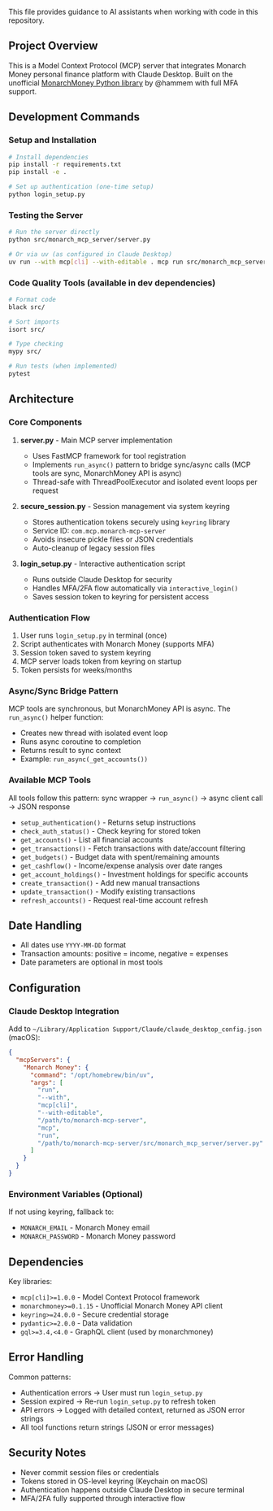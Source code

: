 This file provides guidance to AI assistants when working with code in this repository.

## Project Overview

This is a Model Context Protocol (MCP) server that integrates Monarch Money personal finance platform with Claude Desktop. Built on the unofficial [MonarchMoney Python library](https://github.com/hammem/monarchmoney) by @hammem with full MFA support.

## Development Commands

### Setup and Installation
```bash
# Install dependencies
pip install -r requirements.txt
pip install -e .

# Set up authentication (one-time setup)
python login_setup.py
```

### Testing the Server
```bash
# Run the server directly
python src/monarch_mcp_server/server.py

# Or via uv (as configured in Claude Desktop)
uv run --with mcp[cli] --with-editable . mcp run src/monarch_mcp_server/server.py
```

### Code Quality Tools (available in dev dependencies)
```bash
# Format code
black src/

# Sort imports
isort src/

# Type checking
mypy src/

# Run tests (when implemented)
pytest
```

## Architecture

### Core Components

1. **server.py** - Main MCP server implementation
   - Uses FastMCP framework for tool registration
   - Implements `run_async()` pattern to bridge sync/async calls (MCP tools are sync, MonarchMoney API is async)
   - Thread-safe with ThreadPoolExecutor and isolated event loops per request

2. **secure_session.py** - Session management via system keyring
   - Stores authentication tokens securely using `keyring` library
   - Service ID: `com.mcp.monarch-mcp-server`
   - Avoids insecure pickle files or JSON credentials
   - Auto-cleanup of legacy session files

3. **login_setup.py** - Interactive authentication script
   - Runs outside Claude Desktop for security
   - Handles MFA/2FA flow automatically via `interactive_login()`
   - Saves session token to keyring for persistent access

### Authentication Flow

1. User runs `login_setup.py` in terminal (once)
2. Script authenticates with Monarch Money (supports MFA)
3. Session token saved to system keyring
4. MCP server loads token from keyring on startup
5. Token persists for weeks/months

### Async/Sync Bridge Pattern

MCP tools are synchronous, but MonarchMoney API is async. The `run_async()` helper function:
- Creates new thread with isolated event loop
- Runs async coroutine to completion
- Returns result to sync context
- Example: `run_async(_get_accounts())`

### Available MCP Tools

All tools follow this pattern: sync wrapper → `run_async()` → async client call → JSON response

- `setup_authentication()` - Returns setup instructions
- `check_auth_status()` - Check keyring for stored token
- `get_accounts()` - List all financial accounts
- `get_transactions()` - Fetch transactions with date/account filtering
- `get_budgets()` - Budget data with spent/remaining amounts
- `get_cashflow()` - Income/expense analysis over date ranges
- `get_account_holdings()` - Investment holdings for specific accounts
- `create_transaction()` - Add new manual transactions
- `update_transaction()` - Modify existing transactions
- `refresh_accounts()` - Request real-time account refresh

## Date Handling

- All dates use `YYYY-MM-DD` format
- Transaction amounts: positive = income, negative = expenses
- Date parameters are optional in most tools

## Configuration

### Claude Desktop Integration
Add to `~/Library/Application Support/Claude/claude_desktop_config.json` (macOS):
```json
{
  "mcpServers": {
    "Monarch Money": {
      "command": "/opt/homebrew/bin/uv",
      "args": [
        "run",
        "--with",
        "mcp[cli]",
        "--with-editable",
        "/path/to/monarch-mcp-server",
        "mcp",
        "run",
        "/path/to/monarch-mcp-server/src/monarch_mcp_server/server.py"
      ]
    }
  }
}
```

### Environment Variables (Optional)
If not using keyring, fallback to:
- `MONARCH_EMAIL` - Monarch Money email
- `MONARCH_PASSWORD` - Monarch Money password

## Dependencies

Key libraries:
- `mcp[cli]>=1.0.0` - Model Context Protocol framework
- `monarchmoney>=0.1.15` - Unofficial Monarch Money API client
- `keyring>=24.0.0` - Secure credential storage
- `pydantic>=2.0.0` - Data validation
- `gql>=3.4,<4.0` - GraphQL client (used by monarchmoney)

## Error Handling

Common patterns:
- Authentication errors → User must run `login_setup.py`
- Session expired → Re-run `login_setup.py` to refresh token
- API errors → Logged with detailed context, returned as JSON error strings
- All tool functions return strings (JSON or error messages)

## Security Notes

- Never commit session files or credentials
- Tokens stored in OS-level keyring (Keychain on macOS)
- Authentication happens outside Claude Desktop in secure terminal
- MFA/2FA fully supported through interactive flow
